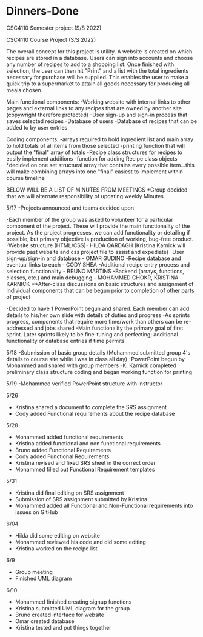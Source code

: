# Dinners-Done
CSC4110 Semester project (S/S 2022)

CSC4110 Course Project (S/S 2022)

The overall concept for this project is utility. A website is created on which recipes are stored in a database. Users can sign into accounts and choose any number of 
recipes to add to a shopping list. Once finished with selection, the user can then hit "Print" and a list with the total ingredients necessary for purchase will be 
supplied. This enables the user to make a quick trip to a supermarket to attain all goods necessary for producing all meals chosen.

Main functional components: 
-Working website with internal links to other pages and external links to any recipes that are owned by another site (copywright therefore 
protected) 
-User sign-up and sign-in process that saves selected recipes 
-Database of users 
-Database of recipes that can be added to by user entries 

Coding components: 
-arrays required to hold ingredient list and main array to hold totals of all items from those selected
-printing function that will output the "final" array of totals
-Recipe class structures for recipes to easily implement additions
-function for adding Recipe class objects
    *decided on one set structural array that contains every possible item...this will make combining arrays into one "final" easiest to 
    implement within course timeline


BELOW WILL BE A LIST OF MINUTES FROM MEETINGS
    *Group decided that we will alternate responsibility of updating weekly Minutes

5/17 -Projects announced and teams decided upon

-Each member of the group was asked to volunteer for a particular component of the project. These will provide the main functionality of the project. 
As the project progresses, we can add functionality or detailing if possible, but primary objective is production of working, bug-free product. 
-Website structure (HTML/CSS)- HILDA QARDAGH (Kristina Karnick will provide past website and css project file to assist and expediate) 
-User sign-up/sign-in and database - OMAR GUDINO 
-Recipe database and eventual links to each - CODY SHEA 
-Additional recipe entry process and selection functionality - BRUNO MARTINS 
-Backend (arrays, functions, classes, etc.) and main debugging - MOHAMMED CHOKR, KRISTINA KARNICK 
     **After-class discussions on basic structures and assignment of individual components that can be begun prior to completion of other parts of project

-Decided to have 1 PowerPoint begun and shared. Each member can add details to his/her own slide with details of duties and progress 
-As sprints progress, components that require more time/work than others can be re-addressed and jobs shared 
-Main functionality the primary goal of first sprint. Later sprints likely to be fine-tuning and perfecting; additional functionality or database entries if 
 time permits

5/18 
-Submission of basic group details (Mohammed submitted group 4's details to course site while I was in class all day) 
-PowerPoint begun by Mohammed and shared with group members
-K. Karnick completed preliminary class structure coding and began working function for printing

5/19
-Mohammed verified PowerPoint structure with instructor

5/26
- Kristina shared a document to complete the SRS assignment
- Cody added Functional requirements about the recipe database

5/28
- Mohammed added functional requirements 
- Kristina added functional and non functional requirements
- Bruno added Functional Requirements 
- Cody added Functional Requirements
- Kristina revised and fixed SRS sheet in the correct order
- Mohammed filled out Functional Requirement templates


5/31 
- Kristina did final editing on SRS assignment
- Submission of SRS assignment submitted by Kristina 
- Mohammed added all Functional and Non-Functional requirements into issues on GitHub

6/04 
- Hilda did some editing on website
- Mohammed reviewed his code and did some editing
- Kristina worked on the recipe list

6/9
- Group meeting
- Finished UML diagram

6/10
- Mohammed finished creating signup functions
- Kristina submitted UML diagram for the group
- Bruno created interface for website
- Omar created database
- Kristina tested and put things together

